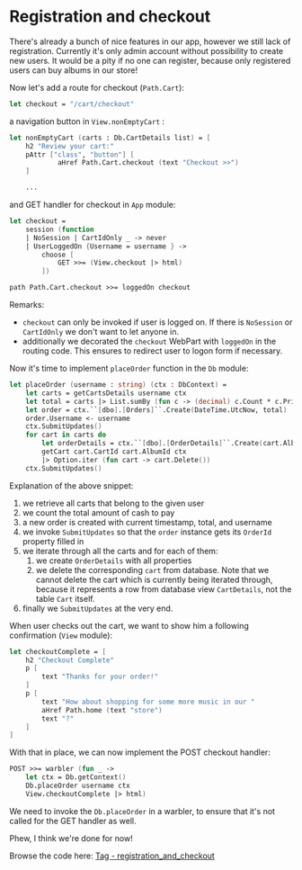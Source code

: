 # Registration and checkout

There's already a bunch of nice features in our app, however we still lack of registration.
Currently it's only admin account without possibility to create new users.
It would be a pity if no one can register, because only registered users can buy albums in our store!








Now let's add a route for checkout (`Path.Cart`):

```fsharp
let checkout = "/cart/checkout"
```

a navigation button in `View.nonEmptyCart` :

```fsharp
let nonEmptyCart (carts : Db.CartDetails list) = [
    h2 "Review your cart:"
    pAttr ["class", "button"] [
            aHref Path.Cart.checkout (text "Checkout >>")
    ]

    ...
```

and GET handler for checkout in `App` module:

```fsharp
let checkout =
    session (function
    | NoSession | CartIdOnly _ -> never
    | UserLoggedOn {Username = username } ->
        choose [
            GET >>= (View.checkout |> html)
        ])
```

```fsharp
path Path.Cart.checkout >>= loggedOn checkout
```

Remarks:

- `checkout` can only be invoked if user is logged on. If there is `NoSession` or `CartIdOnly` we don't want to let anyone in.
- additionally we decorated the `checkout` WebPart with `loggedOn` in the routing code. This ensures to redirect user to logon form if necessary.

Now it's time to implement `placeOrder` function in the `Db` module:

```fsharp
let placeOrder (username : string) (ctx : DbContext) =
    let carts = getCartsDetails username ctx
    let total = carts |> List.sumBy (fun c -> (decimal) c.Count * c.Price)
    let order = ctx.``[dbo].[Orders]``.Create(DateTime.UtcNow, total)
    order.Username <- username
    ctx.SubmitUpdates()
    for cart in carts do
        let orderDetails = ctx.``[dbo].[OrderDetails]``.Create(cart.AlbumId, order.OrderId, cart.Count, cart.Price)
        getCart cart.CartId cart.AlbumId ctx
        |> Option.iter (fun cart -> cart.Delete())
    ctx.SubmitUpdates()
```

Explanation of the above snippet:

1. we retrieve all carts that belong to the given user
2. we count the total amount of cash to pay
3. a new order is created with current timestamp, total, and username
4. we invoke `SubmitUpdates` so that the `order` instance gets its `OrderId` property filled in
5. we iterate through all the carts and for each of them:
    1. we create `OrderDetails` with all properties
    2. we delete the corresponding `cart` from database. Note that we cannot delete the cart which is currently being iterated through, because it represents a row from database view `CartDetails`, not the table `Cart` itself.
6. finally we `SubmitUpdates` at the very end.

When user checks out the cart, we want to show him a following confirmation (`View` module):

```fsharp
let checkoutComplete = [
    h2 "Checkout Complete"
    p [
        text "Thanks for your order!"
    ]
    p [
        text "How about shopping for some more music in our "
        aHref Path.home (text "store")
        text "?"
    ]
]
```

With that in place, we can now implement the POST checkout handler:

```fsharp
POST >>= warbler (fun _ ->
    let ctx = Db.getContext()
    Db.placeOrder username ctx
    View.checkoutComplete |> html)
```

We need to invoke the `Db.placeOrder` in a warbler, to ensure that it's not called for the GET handler as well.

Phew, I think we're done for now!

Browse the code here: [Tag - registration_and_checkout](https://github.com/theimowski/SuaveMusicStore/tree/registration_and_checkout)